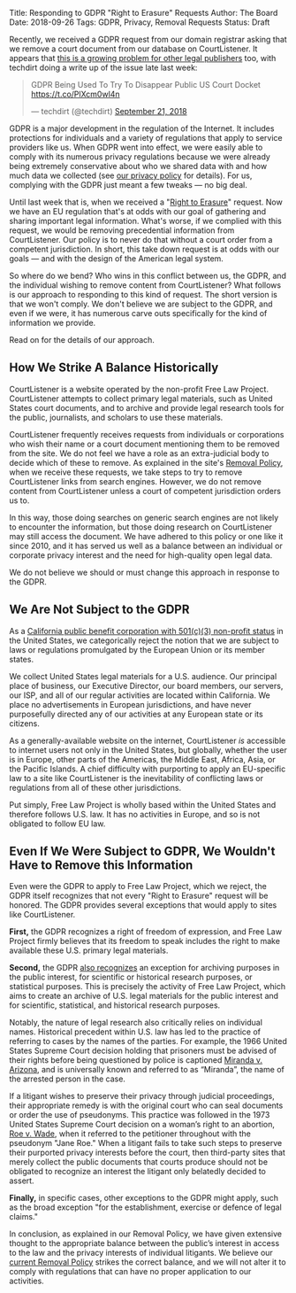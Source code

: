 Title: Responding to GDPR "Right to Erasure" Requests
Author: The Board
Date: 2018-09-26
Tags: GDPR, Privacy, Removal Requests
Status: Draft

<!-- PELICAN_BEGIN_SUMMARY -->

Recently, we received a GDPR request from our domain registrar asking that we remove a court document from our database on CourtListener. It appears that [this is a growing problem for other legal publishers][techdirt] too, with techdirt doing a write up of the issue late last week:

<blockquote class="twitter-tweet" data-partner="tweetdeck"><p lang="en" dir="ltr">GDPR Being Used To Try To Disappear Public US Court Docket <a href="https://t.co/PlXcm0wl4n">https://t.co/PlXcm0wl4n</a></p>&mdash; techdirt (@techdirt) <a href="https://twitter.com/techdirt/status/1043214365669961728?ref_src=twsrc%5Etfw">September 21, 2018</a></blockquote>
<script async src="https://platform.twitter.com/widgets.js" charset="utf-8"></script>

GDPR is a major development in the regulation of the Internet. It includes protections for individuals and a variety of regulations that apply to service providers like us. When GDPR went into effect, we were easily able to comply with its numerous privacy regulations because we were already being extremely conservative about who we shared data with and how much data we collected (see [our privacy policy][pp] for details). For us, complying with the GDPR just meant a few tweaks — no big deal.

Until last week that is, when we received a "[Right to Erasure][art17]" request. Now we have an EU regulation that's at odds with our goal of gathering and sharing important legal information. What's worse, if we complied with this request, we would be removing precedential information from CourtListener. Our policy is to never do that without a court order from a competent jurisdiction. In short, this take down request is at odds with our goals — and with the design of the American legal system.

So where do we bend? Who wins in this conflict between us, the GDPR, and the individual wishing to remove content from CourtListener? What follows is our approach to responding to this kind of request. The short version is that we won't comply. We don't believe we are subject to the GDPR, and even if we were, it has numerous carve outs specifically for the kind of information we provide.

Read on for the details of our approach.

<!-- PELICAN_END_SUMMARY -->


## How We Strike A Balance Historically

CourtListener is a website operated by the non-profit Free Law Project. CourtListener attempts to collect primary legal materials, such as United States court documents, and to archive and provide legal research tools for the public, journalists, and scholars to use these materials.

CourtListener frequently receives requests from individuals or corporations who wish their name or a court document mentioning them to be removed from the site. We do not feel we have a role as an extra-judicial body to decide which of these to remove. As explained in the site's [Removal Policy][removal], when we receive these requests, we take steps to try to remove CourtListener links from search engines. However, we do not remove content from CourtListener unless a court of competent jurisdiction orders us to.

In this way, those doing searches on generic search engines are not likely to encounter the information, but those doing research on CourtListener may still access the document. We have adhered to this policy or one like it since 2010, and it has served us well as a balance between an individual or corporate privacy interest and the need for high-quality open legal data.

We do not believe we should or must change this approach in response to the GDPR.


## We Are Not Subject to the GDPR

As a [California public benefit corporation with 501(c)(3) non-profit status][nonprofitdocs] in the United States, we categorically reject the notion that we are subject to laws or regulations promulgated by the European Union or its member states.

We collect United States legal materials for a U.S. audience. Our principal place of business, our Executive Director, our board members, our servers, our ISP, and all of our regular activities are located within California. We place no advertisements in European jurisdictions, and have never purposefully directed any of our activities at any European state or its citizens.

As a generally-available website on the internet, CourtListener *is* accessible to internet users not only in the United States, but globally, whether the user is in Europe, other parts of the Americas, the Middle East, Africa, Asia, or the Pacific Islands. A chief difficulty with purporting to apply an EU-specific law to a site like CourtListener is the inevitability of conflicting laws or regulations from all of these other jurisdictions.

Put simply, Free Law Project is wholly based within the United States and therefore follows U.S. law. It has no activities in Europe, and so is not obligated to follow EU law.


## Even If We Were Subject to GDPR, We Wouldn't Have to Remove this Information

Even were the GDPR to apply to Free Law Project, which we reject, the GDPR itself recognizes that not every "Right to Erasure" request will be honored. The GDPR provides several exceptions that would apply to sites like CourtListener.

**First,** the GDPR recognizes a right of freedom of expression, and Free Law Project firmly believes that its freedom to speak includes the right to make available these U.S. primary legal materials.

**Second,** the GDPR [also recognizes][art17] an exception for archiving purposes in the public interest, for scientific or historical research purposes, or statistical purposes. This is precisely the activity of Free Law Project, which aims to create an archive of U.S. legal materials for the public interest and for scientific, statistical, and historical research purposes.

Notably, the nature of legal research also critically relies on individual names. Historical precedent within U.S. law has led to the practice of referring to cases by the names of the parties. For example, the 1966 United States Supreme Court decision holding that prisoners must be advised of their rights before being questioned by police is captioned [Miranda v. Arizona][miranda], and is universally known and referred to as “Miranda”, the name of the arrested person in the case.

If a litigant wishes to preserve their privacy through judicial proceedings, their appropriate remedy is with the original court who can seal documents or order the use of pseudonyms. This practice was followed in the 1973 United States Supreme Court decision on a woman’s right to an abortion, [Roe v. Wade][roe], when it referred to the petitioner throughout with the pseudonym "Jane Roe." When a litigant fails to take such steps to preserve their purported privacy interests before the court, then third-party sites that merely collect the public documents that courts produce should not be obligated to recognize an interest the litigant only belatedly decided to assert.

**Finally,** in specific cases, other exceptions to the GDPR might apply, such as the broad exception "for the establishment, exercise or defence of legal claims."

In conclusion, as explained in our Removal Policy, we have given extensive thought to the appropriate balance between the public’s interest in access to the law and the privacy interests of individual litigants. We believe our [current Removal Policy][removal] strikes the correct balance, and we will not alter it to comply with regulations that can have no proper application to our activities.


[techdirt]: https://www.techdirt.com/articles/20180920/17133740682/gdpr-being-used-to-try-to-disappear-public-us-court-docket.shtml
[pp]: https://www.courtlistener.com/terms/#privacy
[art17]: https://gdpr-info.eu/art-17-gdpr/
[removal]: https://www.courtlistener.com/terms/#removal
[roe]: https://www.courtlistener.com/opinion/108713/roe-v-wade/
[miranda]: https://www.courtlistener.com/opinion/107252/miranda-v-arizona/
[nonprofitdocs]: https://free.law/non-profit-documents/
